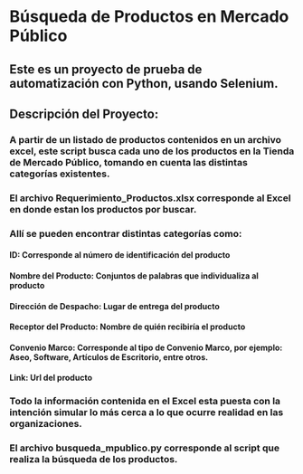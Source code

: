 # Búsqueda de Productos en Mercado Público
## Este es un proyecto de prueba de automatización con Python, usando Selenium.
## Descripción del Proyecto:
### A partir de un listado de productos contenidos en un archivo excel, este script busca cada uno de los productos en la Tienda de Mercado Público, tomando en cuenta las distintas categorías existentes.
### El archivo Requerimiento_Productos.xlsx corresponde al Excel en donde estan los productos por buscar.
### Allí se pueden encontrar distintas categorías como:
#### ID: Corresponde al número de identificación del producto
#### Nombre del Producto: Conjuntos de palabras que individualiza al producto
#### Dirección de Despacho: Lugar de entrega del producto
#### Receptor del Producto: Nombre de quién recibiría el producto
#### Convenio Marco: Corresponde al tipo de Convenio Marco, por ejemplo: Aseo, Software, Artículos de Escritorio, entre otros.
#### Link: Url del producto
### Todo la información contenida en el Excel esta puesta con la intención simular lo más cerca a lo que ocurre realidad en las organizaciones.
### El archivo busqueda_mpublico.py corresponde al script que realiza la búsqueda de los productos.
